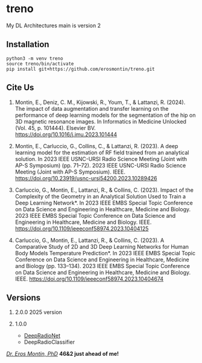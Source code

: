 # treno
My DL Architectures
main is version 2
## Installation

```
python3 -m venv treno
source treno/bin/activate
pip install git+https://github.com/erosmontin/treno.git

```
## Cite Us

1. Montin, E., Deniz, C. M., Kijowski, R., Youm, T., & Lattanzi, R. (2024). The impact of data augmentation and transfer learning on the performance of deep learning models for the segmentation of the hip on 3D magnetic resonance images. In Informatics in Medicine Unlocked (Vol. 45, p. 101444). Elsevier BV. https://doi.org/10.1016/j.imu.2023.101444
1. Montin, E., Carluccio, G., Collins, C., & Lattanzi, R. (2023). A deep learning model for the estimation of RF field trained from an analytical solution. In 2023 IEEE USNC-URSI Radio Science Meeting (Joint with AP-S Symposium) (pp. 71–72). 2023 IEEE USNC-URSI Radio Science Meeting (Joint with AP-S Symposium). IEEE. https://doi.org/10.23919/usnc-ursi54200.2023.10289426


1. Carluccio, G., Montin, E., Lattanzi, R., & Collins, C. (2023). Impact of the Complexity of the Geometry in an Analytical Solution Used to Train a Deep Learning Network*. In 2023 IEEE EMBS Special Topic Conference on Data Science and Engineering in Healthcare, Medicine and Biology. 2023 IEEE EMBS Special Topic Conference on Data Science and Engineering in Healthcare, Medicine and Biology. IEEE. https://doi.org/10.1109/ieeeconf58974.2023.10404125

1.  Carluccio, G., Montin, E., Lattanzi, R., & Collins, C. (2023). A Comparative Study of 2D and 3D Deep Learning Networks for Human Body Models Temperature Prediction*. In 2023 IEEE EMBS Special Topic Conference on Data Science and Engineering in Healthcare, Medicine and Biology (pp. 133–134). 2023 IEEE EMBS Special Topic Conference on Data Science and Engineering in Healthcare, Medicine and Biology. IEEE. https://doi.org/10.1109/ieeeconf58974.2023.10404674


## Versions
1. 2.0.0 2025 version

1. 1.0.0 
    - [DeepRadioNet](https://www.nature.com/articles/s41598-017-10649-8/figures/2)
    - DeepRadioClassifier


[*Dr. Eros Montin, PhD*](http://me.biodimensional.com)
**46&2 just ahead of me!**
